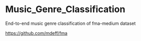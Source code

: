 # Music_Genre_Classification
End-to-end music genre classification of fma-medium dataset 

https://github.com/mdeff/fma

